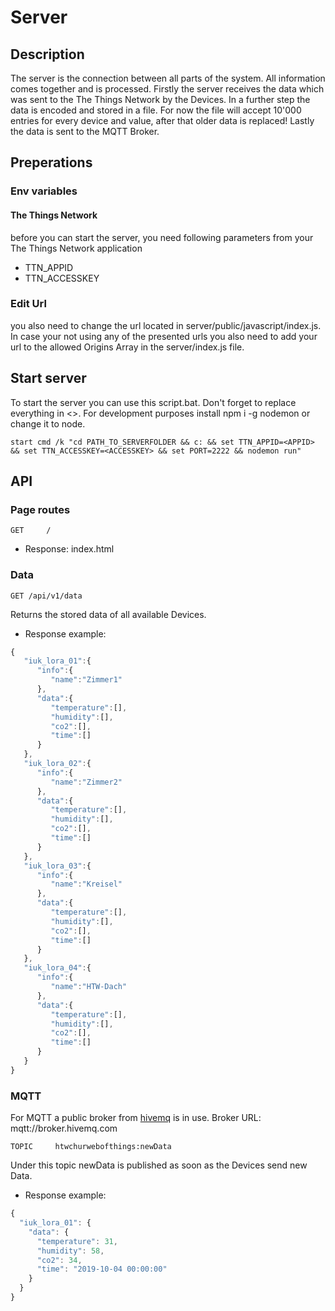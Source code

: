 # Server
## Description
The server is the connection between all parts of the system.  All information comes together and is processed. Firstly the server receives the data which was sent to the The Things Network by the Devices. In a further step the data is encoded and stored in a file. For now the file will accept 10'000 entries for every device and value, after that older data is replaced! Lastly the data is sent to the MQTT Broker.

## Preperations

### Env variables

#### The Things Network
before you can start the server, you need following parameters from your The Things Network application

- TTN_APPID
- TTN_ACCESSKEY

### Edit Url
you also need to change the url located in server/public/javascript/index.js. In case your not using any of the presented urls you also need to add your url to the allowed Origins Array in the server/index.js file.

## Start server

To start the server you can use this script.bat. Don't forget to replace everything in <>. For development purposes install npm i -g nodemon or change it to node.

```
start cmd /k "cd PATH_TO_SERVERFOLDER && c: && set TTN_APPID=<APPID> && set TTN_ACCESSKEY=<ACCESSKEY> && set PORT=2222 && nodemon run"
```
## API
### Page routes
```
GET     /                      
```
- Response: index.html

### Data
```
GET	/api/v1/data            
```
Returns the stored data of all available Devices.

- Response example:
````javascript
{
   "iuk_lora_01":{
      "info":{
         "name":"Zimmer1"
      },
      "data":{
         "temperature":[],
         "humidity":[],
         "co2":[],
         "time":[]
      }
   },
   "iuk_lora_02":{
      "info":{
         "name":"Zimmer2"
      },
      "data":{
         "temperature":[],
         "humidity":[],
         "co2":[],
         "time":[]
      }
   },
   "iuk_lora_03":{
      "info":{
         "name":"Kreisel"
      },
      "data":{
         "temperature":[],
         "humidity":[],
         "co2":[],
         "time":[]
      }
   },
   "iuk_lora_04":{
      "info":{
         "name":"HTW-Dach"
      },
      "data":{
         "temperature":[],
         "humidity":[],
         "co2":[],
         "time":[]
      }
   }
}
````

### MQTT
For MQTT a public broker from [hivemq](https://www.hivemq.com/public-mqtt-broker/) is in use. 
Broker URL: mqtt://broker.hivemq.com

```
TOPIC	  htwchurwebofthings:newData         
```
Under this topic newData is published as soon as the Devices send new Data.

- Response example:
````javascript
{
  "iuk_lora_01": {
    "data": {
      "temperature": 31,
      "humidity": 58,
      "co2": 34,
      "time": "2019-10-04 00:00:00"
    }
  }
}
````


